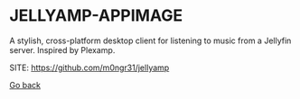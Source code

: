 # JELLYAMP-APPIMAGE
 
 A stylish, cross-platform desktop client for listening to music 
 from a Jellyfin server. Inspired by Plexamp.
 
 SITE: https://github.com/m0ngr31/jellyamp

 [Go back](https://portable-linux-apps.github.io/apps.html)
